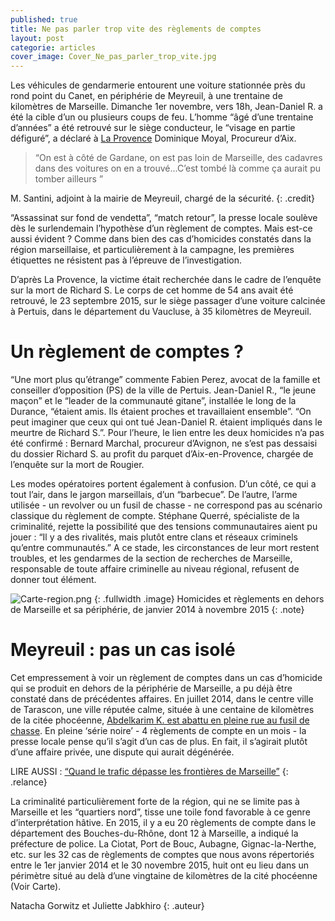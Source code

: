 ```yaml
---
published: true
title: Ne pas parler trop vite des règlements de comptes
layout: post
categorie: articles
cover_image: Cover_Ne_pas_parler_trop_vite.jpg
---
```


Les véhicules de gendarmerie entourent une voiture stationnée près du rond point du Canet, en périphérie de Meyreuil, à une trentaine de kilomètres de Marseille. Dimanche 1er novembre, vers 18h, Jean-Daniel R. a été la cible d’un ou plusieurs coups de feu. L’homme “âgé d’une trentaine d’années” a été retrouvé sur le siège conducteur, le “visage en partie défiguré”, a déclaré à [La Provence](http://www.laprovence.com/article/actualites/3651539/meyreuil-assassine-sur-fond-de-vendetta.html) Dominique Moyal, Procureur d’Aix. 

> “On est à côté de Gardane, on est pas loin de Marseille, des cadavres dans des voitures on en a trouvé...C’est tombé là comme ça aurait pu tomber ailleurs ” 

M. Santini, adjoint à la mairie de Meyreuil, chargé de la sécurité. 
{: .credit}

“Assassinat sur fond de vendetta”, “match retour”, la presse locale soulève dès le surlendemain l’hypothèse d’un règlement de comptes. Mais est-ce aussi évident ? Comme dans bien des cas d’homicides constatés dans la région marseillaise, et particulièrement à la campagne, les premières étiquettes ne résistent pas à l’épreuve de l’investigation.

D’après La Provence, la victime était recherchée dans le cadre de l’enquête sur la mort de Richard S. Le corps de cet homme de 54 ans avait été retrouvé, le 23 septembre 2015, sur le siège passager d’une voiture calcinée à Pertuis, dans le département du Vaucluse, à 35 kilomètres de Meyreuil. 

# Un règlement de comptes ? 

“Une mort plus qu’étrange” commente Fabien Perez, avocat de la famille et conseiller d’opposition (PS) de la ville de Pertuis. Jean-Daniel R., “le jeune maçon” et le “leader de la communauté gitane”, installée le long de la Durance, “étaient amis. Ils étaient proches et travaillaient ensemble”. “On peut imaginer que ceux qui ont tué Jean-Daniel R. étaient impliqués dans le meurtre de Richard S.”. Pour l’heure, le lien entre les deux homicides n’a pas été confirmé : Bernard Marchal, procureur d’Avignon, ne s’est pas dessaisi du dossier Richard S. au profit du parquet d’Aix-en-Provence, chargée de l’enquête sur la mort de Rougier. 

Les modes opératoires portent également à confusion. D’un côté, ce qui a tout l’air, dans le jargon marseillais, d’un “barbecue”. De l’autre, l’arme utilisée - un revolver ou un fusil de chasse - ne correspond pas au scénario classique du règlement de compte. Stéphane Querré, spécialiste de la criminalité, rejette la possibilité que des tensions communautaires aient pu jouer : “Il y a des rivalités, mais plutôt entre clans et réseaux criminels qu’entre communautés.” A ce stade, les circonstances de leur mort restent troubles, et les gendarmes de la section de recherches de Marseille, responsable de toute affaire criminelle au niveau régional, refusent de donner tout élément. 

![Carte-region.png]({{site.baseurl}}/img/Carte-region.png)
{: .fullwidth .image}
Homicides et règlements en dehors de Marseille et sa périphérie, de janvier 2014 à novembre 2015
{: .note}

# Meyreuil : pas un cas isolé

Cet empressement à voir un règlement de comptes dans un cas d’homicide qui se produit en dehors de la périphérie de Marseille, a pu déjà être constaté dans de précédentes affaires. En juillet 2014, dans le centre ville de Tarascon, une ville réputée calme, située à une centaine de kilomètres de la citée phocéenne, [Abdelkarim K. est abattu en pleine rue au fusil de chasse](https://reglementsdecomptes.wordpress.com/2015/04/30/abdelkarim-k-et-si-le-reglement-de-comptes-netait-quune-affaire-privee/). En pleine ‘série noire’ - 4 règlements de compte en un mois - la presse locale pense qu’il s’agit d’un cas de plus. En fait, il s’agirait plutôt d’une affaire privée, une dispute qui aurait dégénérée. 

LIRE AUSSI : [“Quand le trafic dépasse les frontières de Marseille”](https://reglementsdecomptes.wordpress.com/2015/05/12/quand-le-trafic-depasse-les-frontieres-de-marseille/)
{: .relance}

La criminalité particulièrement forte de la région, qui ne se limite pas à Marseille et les “quartiers nord”, tisse une toile fond favorable à ce genre d’interprétation hâtive. En 2015, il y a eu 20 règlements de compte dans le département des Bouches-du-Rhône, dont 12 à Marseille, a indiqué la préfecture de police. La Ciotat, Port de Bouc, Aubagne, Gignac-la-Nerthe, etc. sur les 32 cas de règlements de comptes que nous avons répertoriés entre le 1er janvier 2014 et le 30 novembre 2015, huit ont eu lieu dans un périmètre situé au delà d’une vingtaine de kilomètres de la cité phocéenne (Voir Carte).  

Natacha Gorwitz et Juliette Jabkhiro
{: .auteur}
